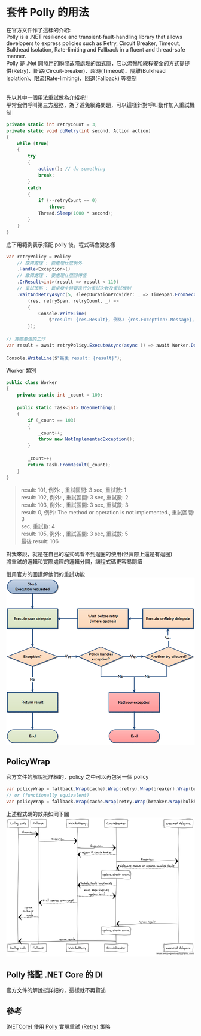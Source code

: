 # 套件 Polly 的用法

在官方文件作了這樣的介紹:
<br>Polly is a .NET resilience and transient-fault-handling library that allows developers to express policies such as Retry, Circuit Breaker, Timeout, Bulkhead Isolation, Rate-limiting and Fallback in a fluent and thread-safe manner.
<br/>Polly 是 .Net 開發用的瞬間故障處理的函式庫，它以流暢和線程安全的方式提提供(Retry)、斷路(Circuit-breaker)、超時(Timeout)、隔離(Bulkhead Isolation)、限流(Rate-limiting)、回退(Fallback) 等機制

<br/>先以其中一個用法重試做為介紹吧!!
<br/>平常我們呼叫第三方服務，為了避免網路問題，可以這樣針對呼叫動作加入重試機制

```csharp
private static int retryCount = 3;
private static void doRetry(int second, Action action)
{
    while (true)
    {
        try
        {
            action(); // do something
            break; 
        }
        catch
        {
            if (--retryCount == 0)
                throw;
            Thread.Sleep(1000 * second);
        }
    }
}
```

底下用範例表示搭配 polly 後，程式碼會變怎樣  

```csharp
var retryPolicy = Policy
    // 故障處理 : 要處理什麼例外
    .Handle<Exception>()
    // 故障處理 : 要處理什麼回傳值
    .OrResult<int>(result => result < 110)
    // 重試策略 : 異常發生時要進行的重試次數及重試機制
    .WaitAndRetryAsync(5, sleepDurationProvider: _ => TimeSpan.FromSeconds(3),
        (res, retrySpan, retryCount, _) =>
        {
            Console.WriteLine(
                $"result: {res.Result}, 例外: {res.Exception?.Message}, 重試區間: {retrySpan.TotalSeconds} sec, 重試數: {retryCount}");
        });

// 實際要做的工作
var result = await retryPolicy.ExecuteAsync(async () => await Worker.DoSomething());

Console.WriteLine($"最後 result: {result}");
```

Worker 類別  
```csharp
public class Worker
{
    private static int _count = 100;

    public static Task<int> DoSomething()
    {
        if (_count == 103)
        {
            _count++;
            throw new NotImplementedException();
        }

        _count++;
        return Task.FromResult(_count);
    }
}
```

>result: 101, 例外: , 重試區間: 3 sec, 重試數: 1
<br/>result: 102, 例外: , 重試區間: 3 sec, 重試數: 2
<br/>result: 103, 例外: , 重試區間: 3 sec, 重試數: 3
<br/>result: 0, 例外: The method or operation is not implemented., 重試區間: 3 <br/>sec, 重試數: 4
<br/>result: 105, 例外: , 重試區間: 3 sec, 重試數: 5
<br/>最後 result: 106

對我來說，就是在自己的程式碼看不到迴圈的使用(但實際上還是有迴圈)  
將重試的邏輯和實際處理的邏輯分開，讓程式碼更容易閱讀  

借用官方的圖講解他們的重試功能
![How Polly Retry works](!/../imgs/how_polly_retry_work.png)

## PolicyWrap
官方文件的解說挺詳細的，policy 之中可以再包另一個 policy

```csharp
var policyWrap = fallback.Wrap(cache).Wrap(retry).Wrap(breaker).Wrap(bulkhead).Wrap(timeout);
// or (functionally equivalent)
var policyWrap = fallback.Wrap(cache.Wrap(retry.Wrap(breaker.Wrap(bulkhead.Wrap(timeout)))));
```
上述程式碼的效果如同下圖
![PolicyWrap](!/../imgs/polly_wrap.png)

## Polly 搭配 .NET Core 的 DI
官方文件的解說挺詳細的，這樣就不再贅述

## 參考
[[NETCore] 使用 Polly 實現重試 (Retry) 策略](https://marcus116.blogspot.com/2019/06/netcore-polly-retry.html)